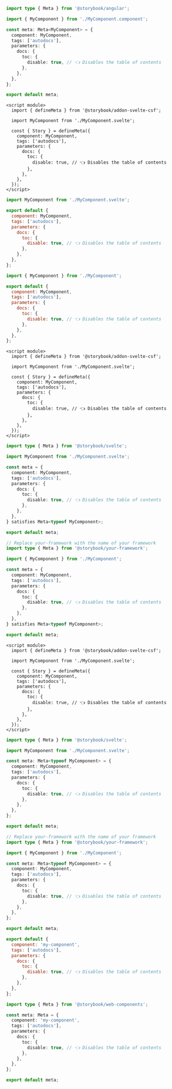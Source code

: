 ```ts filename="MyComponent.stories.ts" renderer="angular" language="ts"
import type { Meta } from '@storybook/angular';

import { MyComponent } from './MyComponent.component';

const meta: Meta<MyComponent> = {
  component: MyComponent,
  tags: ['autodocs'],
  parameters: {
    docs: {
      toc: {
        disable: true, // 👈 Disables the table of contents
      },
    },
  },
};

export default meta;
```

```svelte filename="MyComponent.stories.svelte" renderer="svelte" language="js" tabTitle="Svelte CSF"
<script module>
  import { defineMeta } from '@storybook/addon-svelte-csf';

  import MyComponent from './MyComponent.svelte';

  const { Story } = defineMeta({
    component: MyComponent,
    tags: ['autodocs'],
    parameters: {
      docs: {
        toc: {
          disable: true, // 👈 Disables the table of contents
        },
      },
    },
  });
</script>
```

```js filename="MyComponent.stories.js" renderer="svelte" language="js" tabTitle="CSF"
import MyComponent from './MyComponent.svelte';

export default {
  component: MyComponent,
  tags: ['autodocs'],
  parameters: {
    docs: {
      toc: {
        disable: true, // 👈 Disables the table of contents
      },
    },
  },
};
```

```js filename="MyComponent.stories.js" renderer="common" language="js"
import { MyComponent } from './MyComponent';

export default {
  component: MyComponent,
  tags: ['autodocs'],
  parameters: {
    docs: {
      toc: {
        disable: true, // 👈 Disables the table of contents
      },
    },
  },
};
```

```svelte filename="MyComponent.stories.svelte" renderer="svelte" language="ts-4-9" tabTitle="Svelte CSF"
<script module>
  import { defineMeta } from '@storybook/addon-svelte-csf';

  import MyComponent from './MyComponent.svelte';

  const { Story } = defineMeta({
    component: MyComponent,
    tags: ['autodocs'],
    parameters: {
      docs: {
        toc: {
          disable: true, // 👈 Disables the table of contents
        },
      },
    },
  });
</script>
```

```ts filename="MyComponent.stories.ts" renderer="svelte" language="ts-4-9" tabTitle="CSF"
import type { Meta } from '@storybook/svelte';

import MyComponent from './MyComponent.svelte';

const meta = {
  component: MyComponent,
  tags: ['autodocs'],
  parameters: {
    docs: {
      toc: {
        disable: true, // 👈 Disables the table of contents
      },
    },
  },
} satisfies Meta<typeof MyComponent>;

export default meta;
```

```ts filename="MyComponent.stories.ts|tsx" renderer="common" language="ts-4-9"
// Replace your-framework with the name of your framework
import type { Meta } from '@storybook/your-framework';

import { MyComponent } from './MyComponent';

const meta = {
  component: MyComponent,
  tags: ['autodocs'],
  parameters: {
    docs: {
      toc: {
        disable: true, // 👈 Disables the table of contents
      },
    },
  },
} satisfies Meta<typeof MyComponent>;

export default meta;
```

```svelte filename="MyComponent.stories.svelte" renderer="svelte" language="ts" tabTitle="Svelte CSF"
<script module>
  import { defineMeta } from '@storybook/addon-svelte-csf';

  import MyComponent from './MyComponent.svelte';

  const { Story } = defineMeta({
    component: MyComponent,
    tags: ['autodocs'],
    parameters: {
      docs: {
        toc: {
          disable: true, // 👈 Disables the table of contents
        },
      },
    },
  });
</script>
```

```ts filename="MyComponent.stories.ts" renderer="svelte" language="ts" tabTitle="CSF"
import type { Meta } from '@storybook/svelte';

import MyComponent from './MyComponent.svelte';

const meta: Meta<typeof MyComponent> = {
  component: MyComponent,
  tags: ['autodocs'],
  parameters: {
    docs: {
      toc: {
        disable: true, // 👈 Disables the table of contents
      },
    },
  },
};

export default meta;
```

```ts filename="MyComponent.stories.ts|tsx" renderer="common" language="ts"
// Replace your-framework with the name of your framework
import type { Meta } from '@storybook/your-framework';

import { MyComponent } from './MyComponent';

const meta: Meta<typeof MyComponent> = {
  component: MyComponent,
  tags: ['autodocs'],
  parameters: {
    docs: {
      toc: {
        disable: true, // 👈 Disables the table of contents
      },
    },
  },
};

export default meta;
```

```js filename="MyComponent.stories.js" renderer="web-components" language="js"
export default {
  component: 'my-component',
  tags: ['autodocs'],
  parameters: {
    docs: {
      toc: {
        disable: true, // 👈 Disables the table of contents
      },
    },
  },
};
```

```ts filename="MyComponent.stories.ts" renderer="web-components" language="ts"
import type { Meta } from '@storybook/web-components';

const meta: Meta = {
  component: 'my-component',
  tags: ['autodocs'],
  parameters: {
    docs: {
      toc: {
        disable: true, // 👈 Disables the table of contents
      },
    },
  },
};

export default meta;
```
